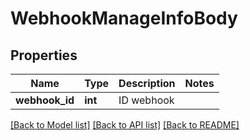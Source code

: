 # WebhookManageInfoBody

## Properties
Name | Type | Description | Notes
------------ | ------------- | ------------- | -------------
**webhook_id** | **int** | ID webhook | 

[[Back to Model list]](../README.md#documentation-for-models) [[Back to API list]](../README.md#documentation-for-api-endpoints) [[Back to README]](../README.md)



